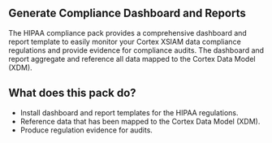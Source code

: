 ## **Generate Compliance Dashboard and Reports**
The HIPAA compliance pack provides a comprehensive dashboard and report template to easily monitor your Cortex XSIAM data compliance regulations and provide evidence for compliance audits. The dashboard and report aggregate and reference all data mapped to the Cortex Data Model (XDM).

## **What does this pack do?**
- Install dashboard and report templates for the HIPAA regulations.
- Reference data that has been mapped to the Cortex Data Model (XDM).
- Produce regulation evidence for audits.
